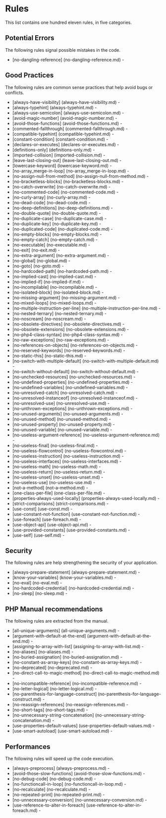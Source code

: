 <!-- generated on 27-05-2015 03:1:58-->
# Rules

This list contains one hundred eleven rules, in five categories.

## Potential Errors

The following rules signal possible mistakes in the code.

 * [no-dangling-reference] (no-dangling-reference.md) - 

## Good Practices

The following rules are common sense practices that help avoid bugs or conflicts.

 * [always-have-visibility] (always-have-visibility.md) - 
 * [always-typehint] (always-typehint.md) - 
 * [always-use-semicolon] (always-use-semicolon.md) - 
 * [avoid-magic-number] (avoid-magic-number.md) - 
 * [avoid-those-functions] (avoid-those-functions.md) - 
 * [commented-fallthrough] (commented-fallthrough.md) - 
 * [compatible-typehint] (compatible-typehint.md) - 
 * [constant-condition] (constant-condition.md) - 
 * [declares-or-executes] (declares-or-executes.md) - 
 * [definitions-only] (definitions-only.md) - 
 * [imported-collision] (imported-collision.md) - 
 * [leave-last-closing-out] (leave-last-closing-out.md) - 
 * [lowercase-keyword] (lowercase-keyword.md) - 
 * [no-array_merge-in-loop] (no-array_merge-in-loop.md) - 
 * [no-assign-null-from-method] (no-assign-null-from-method.md) - 
 * [no-bracketless-blocks] (no-bracketless-blocks.md) - 
 * [no-catch-overwrite] (no-catch-overwrite.md) - 
 * [no-commented-code] (no-commented-code.md) - 
 * [no-curly-array] (no-curly-array.md) - 
 * [no-dead-code] (no-dead-code.md) - 
 * [no-deep-definitions] (no-deep-definitions.md) - 
 * [no-double-quote] (no-double-quote.md) - 
 * [no-duplicate-case] (no-duplicate-case.md) - 
 * [no-duplicate-key] (no-duplicate-key.md) - 
 * [no-duplicated-code] (no-duplicated-code.md) - 
 * [no-empty-blocks] (no-empty-blocks.md) - 
 * [no-empty-catch] (no-empty-catch.md) - 
 * [no-executable] (no-executable.md) - 
 * [no-exit] (no-exit.md) - 
 * [no-extra-argument] (no-extra-argument.md) - 
 * [no-global] (no-global.md) - 
 * [no-goto] (no-goto.md) - 
 * [no-hardcoded-path] (no-hardcoded-path.md) - 
 * [no-implied-cast] (no-implied-cast.md) - 
 * [no-implied-if] (no-implied-if.md) - 
 * [no-incompilable] (no-incompilable.md) - 
 * [no-isolated-block] (no-isolated-block.md) - 
 * [no-missing-argument] (no-missing-argument.md) - 
 * [no-mixed-loops] (no-mixed-loops.md) - 
 * [no-multiple-instruction-per-line] (no-multiple-instruction-per-line.md) - 
 * [no-nested-ternary] (no-nested-ternary.md) - 
 * [no-noscream] (no-noscream.md) - 
 * [no-obsolete-directives] (no-obsolete-directives.md) - 
 * [no-obsolete-extensions] (no-obsolete-extensions.md) - 
 * [no-php4-class-syntax] (no-php4-class-syntax.md) - 
 * [no-raw-exceptions] (no-raw-exceptions.md) - 
 * [no-references-on-objects] (no-references-on-objects.md) - 
 * [no-reserved-keywords] (no-reserved-keywords.md) - 
 * [no-static-this] (no-static-this.md) - 
 * [no-switch-with-multiple-default] (no-switch-with-multiple-default.md) - 
 * [no-switch-without-default] (no-switch-without-default.md) - 
 * [no-unchecked-resources] (no-unchecked-resources.md) - 
 * [no-undefined-properties] (no-undefined-properties.md) - 
 * [no-undefined-variables] (no-undefined-variables.md) - 
 * [no-unresolved-catch] (no-unresolved-catch.md) - 
 * [no-unresolved-instanceof] (no-unresolved-instanceof.md) - 
 * [no-unresolved-use] (no-unresolved-use.md) - 
 * [no-unthrown-exceptions] (no-unthrown-exceptions.md) - 
 * [no-unused-arguments] (no-unused-arguments.md) - 
 * [no-unused-method] (no-unused-method.md) - 
 * [no-unused-property] (no-unused-property.md) - 
 * [no-unused-variable] (no-unused-variable.md) - 
 * [no-useless-argument-reference] (no-useless-argument-reference.md) - 
 * [no-useless-final] (no-useless-final.md) - 
 * [no-useless-flowcontrol] (no-useless-flowcontrol.md) - 
 * [no-useless-instruction] (no-useless-instruction.md) - 
 * [no-useless-interfaces] (no-useless-interfaces.md) - 
 * [no-useless-math] (no-useless-math.md) - 
 * [no-useless-return] (no-useless-return.md) - 
 * [no-useless-unset] (no-useless-unset.md) - 
 * [no-useless-use] (no-useless-use.md) - 
 * [not-a-method] (not-a-method.md) - 
 * [one-class-per-file] (one-class-per-file.md) - 
 * [properties-always-used-locally] (properties-always-used-locally.md) - 
 * [strict-comparisons] (strict-comparisons.md) - 
 * [use-const] (use-const.md) - 
 * [use-constant-not-function] (use-constant-not-function.md) - 
 * [use-foreach] (use-foreach.md) - 
 * [use-object-api] (use-object-api.md) - 
 * [use-provided-constants] (use-provided-constants.md) - 
 * [use-self] (use-self.md) - 

## Security

The following rules are help strengthening the security of your application.

 * [always-prepare-statement] (always-prepare-statement.md) - 
 * [know-your-variables] (know-your-variables.md) - 
 * [no-eval] (no-eval.md) - 
 * [no-hardcoded-credential] (no-hardcoded-credential.md) - 
 * [no-sleep] (no-sleep.md) - 

## PHP Manual recommendations

The following rules are extracted from the manual.

 * [all-unique-arguments] (all-unique-arguments.md) - 
 * [argument-with-default-at-the-end] (argument-with-default-at-the-end.md) - 
 * [assigning-to-array-with-list] (assigning-to-array-with-list.md) - 
 * [no-aliases] (no-aliases.md) - 
 * [no-buried-assignation] (no-buried-assignation.md) - 
 * [no-constant-as-array-keys] (no-constant-as-array-keys.md) - 
 * [no-deprecated] (no-deprecated.md) - 
 * [no-direct-call-to-magic-method] (no-direct-call-to-magic-method.md) - 
 * [no-incompatible-reference] (no-incompatible-reference.md) - 
 * [no-letter-logical] (no-letter-logical.md) - 
 * [no-parenthesis-for-language-construct] (no-parenthesis-for-language-construct.md) - 
 * [no-reassign-references] (no-reassign-references.md) - 
 * [no-short-tags] (no-short-tags.md) - 
 * [no-unnecessary-string-concatenation] (no-unnecessary-string-concatenation.md) - 
 * [use-properties-default-values] (use-properties-default-values.md) - 
 * [use-smart-autoload] (use-smart-autoload.md) - 

## Performances

The following rules will speed up the code execution.

 * [always-preprocess] (always-preprocess.md) - 
 * [avoid-those-slow-functions] (avoid-those-slow-functions.md) - 
 * [no-debug-code] (no-debug-code.md) - 
 * [no-functioncall-in-loop] (no-functioncall-in-loop.md) - 
 * [no-recalculate] (no-recalculate.md) - 
 * [no-repeated-print] (no-repeated-print.md) - 
 * [no-unnecessary-conversion] (no-unnecessary-conversion.md) - 
 * [use-reference-to-alter-in-foreach] (use-reference-to-alter-in-foreach.md) - 

